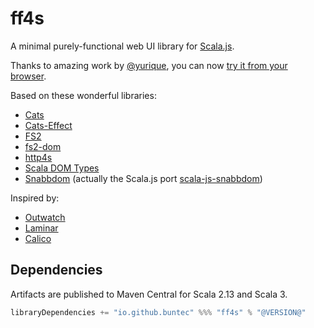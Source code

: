 # ff4s

A minimal purely-functional web UI library for [Scala.js](https://www.scala-js.org/).

Thanks to amazing work by [@yurique](https://github.com/yurique),
you can now [try it from your browser](https://scribble.ninja/).

Based on these wonderful libraries:

- [Cats](https://typelevel.org/cats/)
- [Cats-Effect](https://typelevel.org/cats-effect/)
- [FS2](https://fs2.io/)
- [fs2-dom](https://github.com/armanbilge/fs2-dom)
- [http4s](https://http4s.org/)
- [Scala DOM Types](https://github.com/raquo/scala-dom-types)
- [Snabbdom](https://github.com/snabbdom/snabbdom) (actually the Scala.js port [scala-js-snabbdom](https://github.com/buntec/scala-js-snabbdom))

Inspired by:

- [Outwatch](https://github.com/outwatch/outwatch)
- [Laminar](https://github.com/raquo/Laminar)
- [Calico](https://github.com/armanbilge/calico)

## Dependencies

Artifacts are published to Maven Central for Scala 2.13 and Scala 3.

```scala
libraryDependencies += "io.github.buntec" %%% "ff4s" % "@VERSION@"
```
